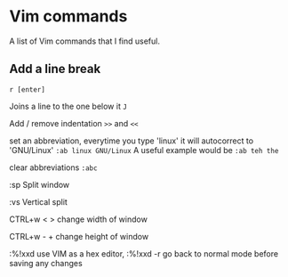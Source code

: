 # Vim commands
A list of Vim commands that I find useful.

## Add a line break
```r [enter]```

Joins a line to the one below it
```J```

Add / remove indentation
```>>``` and ```<<```

set an abbreviation, everytime you type 'linux' it will autocorrect to 'GNU/Linux'
```:ab linux GNU/Linux```
A useful example would be ```:ab teh the```

clear abbreviations
```:abc```


:sp
Split window

:vs
Vertical split

CTRL+w < >
change width of window

CTRL+w - +
change height of window

:%!xxd
use VIM as a hex editor, :%!xxd -r go back to normal mode before saving any changes
